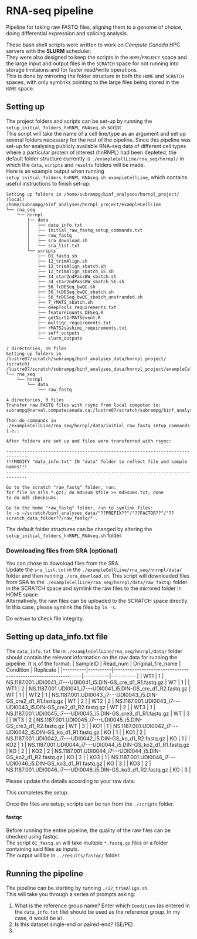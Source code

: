 # RNA-seq pipeline

Pipeline for taking raw FASTQ files, aligning them to a genome of choice, doing differential expression and splicing analysis.

These bash shell scripts were written to work on *Compute Canada* HPC servers with the **SLURM** scheduler.  
They were also designed to keep the scripts in the `HOME`/`PROJECT` space and the large input and output files in the `SCRATCH` space for not running into storage limitaions and for faster read/write operations.  
This is done by mirroring the folder structure in both the `HOME` and `SCRATCH` spaces, with only symlinks pointing to the large files being stored in the `HOME` space. 

## Setting up
The project folders and scripts can be set-up by running the `setup_initial_folders_hnRNPL_RNAseq.sh` script.  
This script will take the name of a cell line/type as an argument and set up several folders necessary for the rest of the pipeline.
Since this pipeline was set-up for analysing publicly available RNA-seq data of different cell types where a particular protein of interest (hnRNPL) had been depleted, the default folder structure currently is `./exampleCellLine/rna_seq/hnrnpl/` in which the `data`, `scripts` and `results` folders will be made.  
Here is an example output when running `setup_initial_folders_hnRNPL_RNAseq.sh exampleCellLine`, which contains useful instructions to finish set-up:
```
Setting up folders in /home/subrampg/binf_analyses/hnrnpl_project/ (local)
/home/subrampg/binf_analyses/hnrnpl_project/exampleCellLine
└── rna_seq
    └── hnrnpl
        ├── data
        │   ├── data_info.txt
        │   ├── initial_raw_fastq_setup_commands.txt
        │   ├── raw_fastq
        │   ├── sra_download.sh
        │   └── sra_list.txt
        └── scripts
            ├── 01_fastq.sh
            ├── 12_trimAlign.sh
            ├── 12_trimAlign_sbatch.sh
            ├── 12_trimAlign_sbatch_SE.sh
            ├── 34_star2ndPassBW_sbatch.sh
            ├── 34_star2ndPassBW_sbatch_SE.sh
            ├── 56_fcDESeq_bwQC.sh
            ├── 56_fcDESeq_bwQC_sbatch.sh
            ├── 56_fcDESeq_bwQC_sbatch_unstranded.sh
            ├── 7_rMATS_sbatch.sh
            ├── deepTools_requirements.txt
            ├── featureCounts_DESeq.R
            ├── getSirt1rMATSevent.R
            ├── multiqc_requirements.txt
            ├── rMATS2sashimi_requirements.txt
            ├── seff_outputs
            └── slurm_outputs

7 directories, 19 files
Setting up folders in /lustre07/scratch/subrampg/binf_analyses_data/hnrnpl_project/ (scratch)
/lustre07/scratch/subrampg/binf_analyses_data/hnrnpl_project/exampleCellLine
└── rna_seq
    └── hnrnpl
        └── data
            └── raw_fastq

4 directories, 0 files
Transfer raw FASTQ files with rsync from local computer to:
subrampg@narval.computecanada.ca:/lustre07/scratch/subrampg/binf_analyses_data/hnrnpl_project//exampleCellLine/rna_seq/hnrnpl/data/raw_fastq/

Then do commands in ./exampleCellLine/rna_seq/hnrnpl/data/initial_raw_fastq_setup_commands.txt, i.e.:

After folders are set up and files were transferred with rsync:

------------------------------------------------------------------------------
!!!MODIFY "data_info.txt" IN "data" folder to reflect file and sample names!!!
------------------------------------------------------------------------------

Go to the scratch "raw_fastq" folder, run:
for file in $(ls *.gz); do md5sum $file >> md5sums.txt; done
to do md5 checksums.

Go to the home "raw_fastq" folder, run to symlink files:
ln -s ~/scratch/binf_analyses_data/"??PREFIX??"/"??FACTOR??"/"??scratch_data_folder??/raw_fastq/* .
```

The default folder structures can be changed by altering the `setup_initial_folders_hnRNPL_RNAseq.sh` folder.

### Downloading files from SRA (optional)
You can chose to download files from the SRA.  
Update the `sra_list.txt` in the `./exampleCellLine/rna_seq/hnrnpl/data/` folder and then running `./sra_download.sh`. This script will downloaded files from SRA to the `./exampleCellLine/rna_seq/hnrnpl/data/raw_fastq/` folder in the SCRATCH space and symlink the raw files to the mirrored folder in HOME space.  
Alternatively, the raw files can be uploaded to the SCRATCH space directly. In this case, please symlink the files by `ln -s`.  

Do `md5sum` to check file integrity.

## Setting up data_info.txt file
The `data_info.txt` file in `./exampleCellLine/rna_seq/hnrnpl/data/` folder should contain the relevant information on the raw data for running the pipeline.
It is of the format:
| SampleID | Read_num | Original_file_name                                             | Condition | Replicate |
|----------|----------|----------------------------------------------------------------|-----------|-----------|
| WT1      | 1        | NS.1187.001.UDI0041_i7---UDI0041_i5.DIN-GS_cre_d1_R1.fastq.gz  | WT        | 1         |
| WT1      | 2        | NS.1187.001.UDI0041_i7---UDI0041_i5.DIN-GS_cre_d1_R2.fastq.gz  | WT        | 1         |
| WT2      | 1        | NS.1187.001.UDI0043_i7---UDI0043_i5.DIN-GS_cre2_d1_R1.fastq.gz | WT        | 2         |
| WT2      | 2        | NS.1187.001.UDI0043_i7---UDI0043_i5.DIN-GS_cre2_d1_R2.fastq.gz | WT        | 2         |
| WT3      | 1        | NS.1187.001.UDI0045_i7---UDI0045_i5.DIN-GS_cre3_d1_R1.fastq.gz | WT        | 3         |
| WT3      | 2        | NS.1187.001.UDI0045_i7---UDI0045_i5.DIN-GS_cre3_d1_R2.fastq.gz | WT        | 3         |
| KO1      | 1        | NS.1187.001.UDI0042_i7---UDI0042_i5.DIN-GS_ko_d1_R1.fastq.gz   | KO        | 1         |
| KO1      | 2        | NS.1187.001.UDI0042_i7---UDI0042_i5.DIN-GS_ko_d1_R2.fastq.gz   | KO        | 1         |
| KO2      | 1        | NS.1187.001.UDI0044_i7---UDI0044_i5.DIN-GS_ko2_d1_R1.fastq.gz  | KO        | 2         |
| KO2      | 2        | NS.1187.001.UDI0044_i7---UDI0044_i5.DIN-GS_ko2_d1_R2.fastq.gz  | KO        | 2         |
| KO3      | 1        | NS.1187.001.UDI0046_i7---UDI0046_i5.DIN-GS_ko3_d1_R1.fastq.gz  | KO        | 3         |
| KO3      | 2        | NS.1187.001.UDI0046_i7---UDI0046_i5.DIN-GS_ko3_d1_R2.fastq.gz  | KO        | 3         |

Please update the details according to your raw data.

This completes the setup.

Once the files are setup, scripts can be run from the `./scripts` folder.

#### fastqc
Before running the entire pipeline, the quality of the raw files can be checked using fastqc.  
The script `01_fastq.sh` will take multiple `*.fastq.gz` files or a folder containing said files as inputs.  
The output will be in `../results/fastqc/` folder.

## Running the pipeline
The pipeline can be starting by running `./12_trimAlign.sh`.  
This will take you through a series of prompts asking:
1. What is the reference group name?
    Enter which `Condition` (as entered in the `data_info.txt` file) should be used as the reference group. In my case, it would be `WT`.
3. Is this dataset single-end or paired-end? (SE/PE)
4. 
